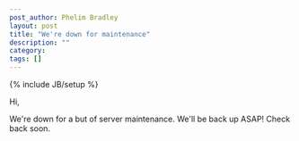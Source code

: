 ```yaml
---
post_author: Phelim Bradley
layout: post
title: "We're down for maintenance"
description: ""
category: 
tags: []
---
```

{% include JB/setup %}

Hi,

We're down for a but of server maintenance. We'll be back up ASAP! Check back soon. 